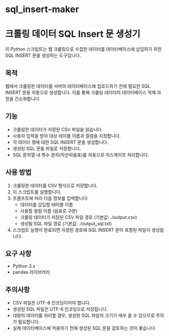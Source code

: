# sql_insert-maker

# 크롤링 데이터 SQL Insert 문 생성기

이 Python 스크립트는 웹 크롤링으로 수집한 데이터를 데이터베이스에 삽입하기 위한 SQL INSERT 문을 생성하는 도구입니다.

## 목적

웹에서 크롤링한 데이터를 서버의 데이터베이스에 업로드하기 전에 필요한 SQL INSERT 문을 자동으로 생성합니다. 이를 통해 크롤링 데이터의 데이터베이스 적재 과정을 간소화합니다.

## 기능

- 크롤링한 데이터가 저장된 CSV 파일을 읽습니다.
- 사용자 입력을 받아 대상 테이블 이름과 컬럼을 지정합니다.
- 각 데이터 행에 대한 SQL INSERT 문을 생성합니다.
- 생성된 SQL 문을 파일로 저장합니다.
- SQL 문자열 내 특수 문자(작은따옴표)를 자동으로 이스케이프 처리합니다.

## 사용 방법

1. 크롤링한 데이터를 CSV 형식으로 저장합니다.
2. 이 스크립트를 실행합니다.
3. 프롬프트에 따라 다음 정보를 입력합니다:
   - 데이터를 삽입할 테이블 이름
   - 사용할 컬럼 이름 (쉼표로 구분)
   - 크롤링 데이터가 저장된 CSV 파일 경로 (기본값: ./output.csv)
   - 생성될 SQL 파일 경로 (기본값: ./output_sql.txt)
4. 스크립트 실행이 완료되면 지정된 경로에 SQL INSERT 문이 포함된 파일이 생성됩니다.

## 요구 사항

- Python 3.x
- pandas 라이브러리

## 주의사항

- CSV 파일은 UTF-8 인코딩이어야 합니다.
- 생성된 SQL 파일은 UTF-8 인코딩으로 저장됩니다.
- 대량의 데이터를 처리할 경우, 생성된 SQL 파일의 크기가 매우 클 수 있으므로 주의가 필요합니다.
- 실제 데이터베이스에 적용하기 전에 생성된 SQL 문을 검토하는 것이 좋습니다.
